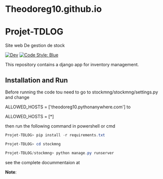 # Theodoreg10.github.io
# Projet-TDLOG
Site web De gestion de stock

[![Dev](https://img.shields.io/badge/docs-dev-blue.svg)](https://BatyLeo.github.io/KIRO2023.jl/dev/)
[![Code Style: Blue](https://img.shields.io/badge/code%20style-blue-4495d1.svg)](https://github.com/Theodoreg10/Projet-TDLOG)

This repository contains a django app for inventory management.


## Installation and Run

Before running the code tou need to go to stockmng/stockmng/settings.py and change 

ALLOWED_HOSTS = ['theodoreg10.pythonanywhere.com'] to 

ALLOWED_HOSTS = [*]

then run the following command in powershell or cmd
```powershell
Projet-TDLOG> pip install -r requirements.txt

Projet-TDLOG> cd stockmng

Projet-TDLOG/stockmng> python manage.py runserver
```

see the complete docummentaion at 

**Note**: 
